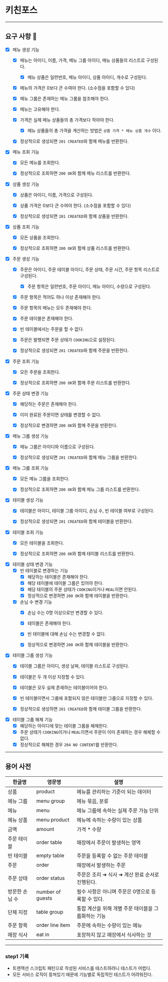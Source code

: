 # 키친포스

---

## 요구 사항 🚀
- [x] 메뉴 생성 기능
  - [x] 메뉴는 아이디, 이름, 가격, 메뉴 그룹 아이디, 메뉴 상품들의 리스트로 구성된다.
    - [x] 메뉴 상품은 일련번호, 메뉴 아이디, 상품 아이디, 개수로 구성된다. 
  - [x] 메뉴의 가격은 0보다 큰 수여야 한다. (소수점을 포함할 수 있다)
  - [x] 메뉴 그룹은 존재하는 메뉴 그룹을 참조해야 한다.
  - [x] 메뉴는 고유해야 한다.
  - [x] 가격은 실제 메뉴 상품들의 총 가격보다 작아야 한다.
    - [x] 메뉴 상품들의 총 가격을 계산하는 방법은 `상품 가격 * 메뉴 상품 개수` 이다.
  - [x] 정상적으로 생성되면 `201 CREATED`와 함께 메뉴를 반환한다. 


- [x] 메뉴 조회 기능
  - [x] 모든 메뉴를 조회한다.
  - [x] 정상적으로 조회하면 `200 OK`와 함께 메뉴 리스트를 반환한다. 


- [x] 상품 생성 기능
  - [x] 상품은 아이디, 이름, 가격으로 구성된다.
  - [x] 상품 가격은 0보다 큰 수여야 한다. (소수점을 포함할 수 있다)
  - [x] 정상적으로 생성되면 `201 CREATED`와 함께 상품을 반환한다.


- [x] 상품 조회 기능
  - [x] 모든 상품을 조회한다.
  - [x] 정상적으로 조회하면 `200 OK`와 함께 상품 리스트를 반환한다.


- [x] 주문 생성 기능
  - [x] 주문은 아이디, 주문 테이블 아이디, 주문 상태, 주문 시간, 주문 항목 리스트로 구성된다.
    - [x] 주문 항목은 일련번호, 주문 아이디, 메뉴 아이디, 수량으로 구성된다.
  - [x] 주문 항목은 적어도 하나 이상 존재해야 한다.
  - [x] 주문 항목의 메뉴는 모두 존재해야 한다.
  - [x] 주문 테이블은 존재해야 한다.
  - [x] 빈 테이블에서는 주문을 할 수 없다.
  - [x] 주문은 발행되면 주문 상태가 `COOKING`으로 설정된다.
  - [x] 정상적으로 생성되면 `201 CREATED`와 함께 주문을 반환한다.


- [x] 주문 조회 기능
  - [x] 모든 주문을 조회한다.
  - [x] 정상적으로 조회하면 `200 OK`와 함께 주문 리스트를 반환한다.


- [x] 주문 상태 변경 기능
  - [x] 해당하는 주문은 존재해야 한다.
  - [x] 이미 완료된 주문이면 상태를 변경할 수 없다.
  - [x] 정상적으로 변경하면 `200 OK`와 함께 주문을 반환한다.


- [x] 메뉴 그룹 생성 기능
  - [x] 메뉴 그룹은 아이디와 이름으로 구성된다.
  - [x] 정상적으로 생성되면 `201 CREATED`와 함께 메뉴 그룹을 반환한다.


- [x] 메뉴 그룹 조회 기능
  - [x] 모든 메뉴 그룹을 조회한다.
  - [x] 정상적으로 조회하면 `200 OK`와 함께 메뉴 그룹 리스트를 반환한다.


- [x] 테이블 생성 기능
  - [x] 테이블은 아이디, 테이블 그룹 아이디, 손님 수, 빈 테이블 여부로 구성된다.
  - [x] 정상적으로 생성되면 `201 CREATED`와 함께 테이블을 반환한다.


- [x] 테이블 조회 기능
  - [x] 모든 테이블을 조회한다.
  - [x] 정상적으로 조회하면 `200 OK`와 함께 테이블 리스트를 반환한다.


- [x] 테이블 상태 변경 기능
  - [x] 빈 테이블로 변경하는 기능
    - [x] 해당하는 테이블은 존재해야 한다.
    - [x] 해당 테이블에 테이블 그룹은 있어야 한다.
    - [x] 해당 테이블의 주문 상태가 `COOKING`이거나 `MEAL`이면 안된다.
    - [x] 정상적으로 변경하면 `200 OK`와 함께 테이블을 반환한다.
  - [x] 손님 수 변경 기능
    - [x] 손님 수는 0명 이상으로만 변경할 수 있다.
    - [x] 테이블은 존재해야 한다.
    - [x] 빈 테이블에 대해 손님 수는 변경할 수 없다.
    - [x] 정상적으로 변경하면 `200 OK`와 함께 테이블을 반환한다.


- [x] 테이블 그룹 생성 기능
  - [x] 테이블 그룹은 아이디, 생성 날짜, 테이블 리스트로 구성된다.
  - [x] 테이블은 두 개 이상 지정할 수 있다.
  - [x] 테이블은 모두 실제 존재하는 테이블이어야 한다.
  - [x] 빈 테이블이면서 그룹에 포함되지 않은 테이블만 그룹으로 지정할 수 있다.
  - [x] 정상적으로 생성하면 `201 CREATED`와 함께 테이블 그룹을 반환한다.


- [x] 테이블 그룹 해체 기능
  - [x] 해당하는 아이디에 맞는 테이블 그룹을 해체한다.
  - [x] 주문 상태가 `COOKING`이거나 `MEAL`이면서 주문이 이미 존재하는 경우 해체할 수 없다.
  - [x] 정상적으로 해체한 경우 `204 NO CONTENT`를 반환한다.

---
## 용어 사전

| 한글명 | 영문명 | 설명 |
| --- | --- | --- |
| 상품 | product | 메뉴를 관리하는 기준이 되는 데이터 |
| 메뉴 그룹 | menu group | 메뉴 묶음, 분류 |
| 메뉴 | menu | 메뉴 그룹에 속하는 실제 주문 가능 단위 |
| 메뉴 상품 | menu product | 메뉴에 속하는 수량이 있는 상품 |
| 금액 | amount | 가격 * 수량 |
| 주문 테이블 | order table | 매장에서 주문이 발생하는 영역 |
| 빈 테이블 | empty table | 주문을 등록할 수 없는 주문 테이블 |
| 주문 | order | 매장에서 발생하는 주문 |
| 주문 상태 | order status | 주문은 조리 ➜ 식사 ➜ 계산 완료 순서로 진행된다. |
| 방문한 손님 수 | number of guests | 필수 사항은 아니며 주문은 0명으로 등록할 수 있다. |
| 단체 지정 | table group | 통합 계산을 위해 개별 주문 테이블을 그룹화하는 기능 |
| 주문 항목 | order line item | 주문에 속하는 수량이 있는 메뉴 |
| 매장 식사 | eat in | 포장하지 않고 매장에서 식사하는 것 |

---
### step1 기록
-  트랜잭션 스크립트 패턴으로 작성된 서비스를 테스트하려니 테스트가 어렵다.
  - 모든 서비스 로직이 뭉쳐있기 때문에 기능별로 독립적인 테스트가 어려워진다.

